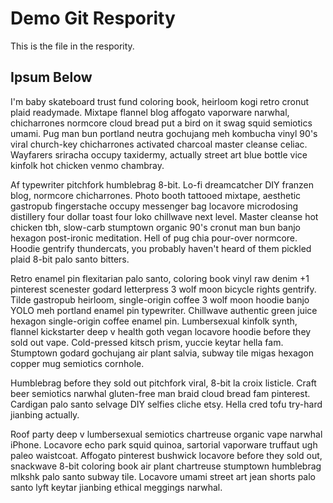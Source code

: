 # Demo Git Respority

This is the file in the respority.

## Ipsum Below

I'm baby skateboard trust fund coloring book, heirloom kogi retro cronut plaid readymade. Mixtape flannel blog affogato vaporware narwhal, chicharrones normcore cloud bread put a bird on it swag squid semiotics umami. Pug man bun portland neutra gochujang meh kombucha vinyl 90's viral church-key chicharrones activated charcoal master cleanse celiac. Wayfarers sriracha occupy taxidermy, actually street art blue bottle vice kinfolk hot chicken venmo chambray.

Af typewriter pitchfork humblebrag 8-bit. Lo-fi dreamcatcher DIY franzen blog, normcore chicharrones. Photo booth tattooed mixtape, aesthetic gastropub fingerstache occupy messenger bag locavore microdosing distillery four dollar toast four loko chillwave next level. Master cleanse hot chicken tbh, slow-carb stumptown organic 90's cronut man bun banjo hexagon post-ironic meditation. Hell of pug chia pour-over normcore. Hoodie gentrify thundercats, you probably haven't heard of them pickled plaid 8-bit palo santo bitters.

Retro enamel pin flexitarian palo santo, coloring book vinyl raw denim +1 pinterest scenester godard letterpress 3 wolf moon bicycle rights gentrify. Tilde gastropub heirloom, single-origin coffee 3 wolf moon hoodie banjo YOLO meh portland enamel pin typewriter. Chillwave authentic green juice hexagon single-origin coffee enamel pin. Lumbersexual kinfolk synth, flannel kickstarter deep v health goth vegan locavore hoodie before they sold out vape. Cold-pressed kitsch prism, yuccie keytar hella fam. Stumptown godard gochujang air plant salvia, subway tile migas hexagon copper mug semiotics cornhole.

Humblebrag before they sold out pitchfork viral, 8-bit la croix listicle. Craft beer semiotics narwhal gluten-free man braid cloud bread fam pinterest. Cardigan palo santo selvage DIY selfies cliche etsy. Hella cred tofu try-hard jianbing actually.

Roof party deep v lumbersexual semiotics chartreuse organic vape narwhal iPhone. Locavore echo park squid quinoa, sartorial vaporware truffaut ugh paleo waistcoat. Affogato pinterest bushwick locavore before they sold out, snackwave 8-bit coloring book air plant chartreuse stumptown humblebrag mlkshk palo santo subway tile. Locavore umami street art jean shorts palo santo lyft keytar jianbing ethical meggings narwhal.